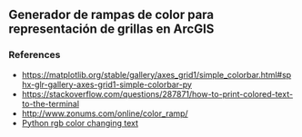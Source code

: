 ## Generador de rampas de color para representación de grillas en ArcGIS



### References

* https://matplotlib.org/stable/gallery/axes_grid1/simple_colorbar.html#sphx-glr-gallery-axes-grid1-simple-colorbar-py
* https://stackoverflow.com/questions/287871/how-to-print-colored-text-to-the-terminal
* http://www.zonums.com/online/color_ramp/
* [Python rgb color changing text](https://www.codegrepper.com/code-examples/python/python+rgb+color+changing+text)